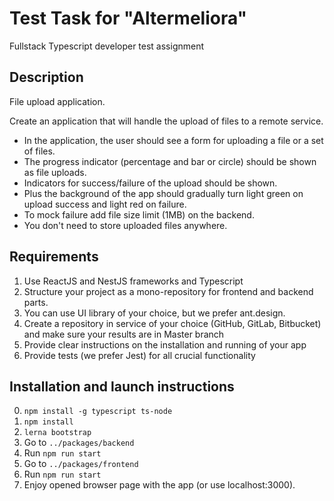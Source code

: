 # Test Task for "Altermeliora" 
Fullstack Typescript developer test assignment

## Description

File upload application.

Create an application that will handle the upload of files to a remote service.

* In the application, the user should see a form for uploading a file or a set of files.
* The progress indicator (percentage and bar or circle) should be shown as file uploads.
* Indicators for success/failure of the upload should be shown.
* Plus the background of the app should gradually turn light green on upload success and light red on failure.
* To mock failure add file size limit (1MB) on the backend.
* You don't need to store uploaded files anywhere.

## Requirements

1. Use ReactJS and NestJS frameworks and Typescript
2. Structure your project as a mono-repository for frontend and backend parts.
3. You can use UI library of your choice, but we prefer ant.design.
4. Create a repository in service of your choice (GitHub, GitLab, Bitbucket) and make sure your results are in Master branch
5. Provide clear instructions on the installation and running of your app
6. Provide tests (we prefer Jest) for all crucial functionality

## Installation and launch instructions 
0. `npm install -g typescript ts-node`
0. `npm install`
0. `lerna bootstrap`
0. Go to `../packages/backend`
0. Run `npm run start`
0. Go to `../packages/frontend`
0. Run `npm run start`
0. Enjoy opened browser page with the app (or use localhost:3000).
